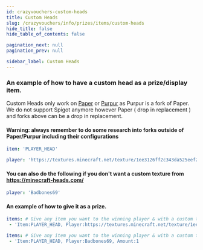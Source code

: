 ```yaml
---
id: crazyvouchers-custom-heads
title: Custom Heads
slug: /crazyvouchers/info/prizes/items/custom-heads
hide_title: false
hide_table_of_contents: false

pagination_next: null
pagination_prev: null

sidebar_label: Custom Heads
---
```

### An example of how to have a custom head as a prize/display item.
Custom Heads only work on [Paper](https://papermc.io) or [Purpur](https://purpurmc.org) as Purpur is a fork of Paper. We do not support Spigot anymore however Paper ( drop in replacement ) and forks above can be a drop in replacement.

#### Warning: always remember to do some research into forks outside of Paper/Purpur including their configurations
```yml
item: 'PLAYER_HEAD'

player: 'https://textures.minecraft.net/texture/1ee3126ff2c343da525eef2b93272b9fed36273d0ea08c2616b80009948ad57e'
```

#### You can also do the following if you don't want a custom texture from https://minecraft-heads.com/
```yml
player: 'Badbones69'
```

#### An example of how to give it as a prize.
```yml
items: # Give any item you want to the winning player & with a custom texture.
 - 'Item:PLAYER_HEAD, Player:https://textures.minecraft.net/texture/1ee3126ff2c343da525eef2b93272b9fed36273d0ea08c2616b80009948ad57e, Amount:1'
```

```yml
items: # Give any item you want to the winning player & with a custom texture.
 - 'Item:PLAYER_HEAD, Player:Badbones69, Amount:1
```